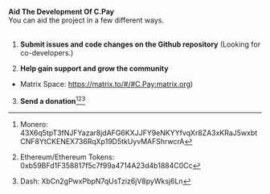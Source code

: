 **Aid The Development Of C.Pay**
<br>
You can aid the project in a few different ways.
<br><br>
1. **Submit issues and code changes on the Github repository** (Looking for co-developers.) 

2. **Help gain support and grow the community** 
- Matrix Space: https://matrix.to/#/#C.Pay:matrix.org)

3. **Send a donation**[^1][^2][^3]


[^1]:Monero: 43X6q5tpT3fNJFYazar8jdAFG6KXJJFY9eNKYYfvqXr8ZA3xKRaJ5wxbtCNF8YtCKENEX736RqXp19D5tkUyvMAFShrwcrA
[^2]:Ethereum/Ethereum Tokens: 0xb59BFd1F358817f5c7f99a4714A23d4b1884C0Cc
[^3]:Dash: XbCn2gPwxPbpN7qUsTziz6jV8pyWksj6Ln
